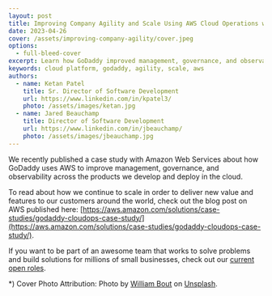 ```yaml
---
layout: post
title: Improving Company Agility and Scale Using AWS Cloud Operations with GoDaddy
date: 2023-04-26
cover: /assets/improving-company-agility/cover.jpeg
options:
  - full-bleed-cover
excerpt: Learn how GoDaddy improved management, governance, and observability across its platforms using AWS.
keywords: cloud platform, godaddy, agility, scale, aws
authors:
  - name: Ketan Patel
    title: Sr. Director of Software Development
    url: https://www.linkedin.com/in/kpatel3/
    photo: /assets/images/ketan.jpg
  - name: Jared Beauchamp
    title: Director of Software Development
    url: https://www.linkedin.com/in/jbeauchamp/
    photo: /assets/images/jbeauchamp.jpg
---
```


We recently published a case study with Amazon Web Services about how GoDaddy uses AWS to improve management, governance, and observability across the products we develop and deploy in the cloud.

To read about how we continue to scale in order to deliver new value and features to our customers around the world, check out the blog post on AWS published here: [https://aws.amazon.com/solutions/case-studies/godaddy-cloudops-case-study/](https://aws.amazon.com/solutions/case-studies/godaddy-cloudops-case-study/).

If you want to be part of an awesome team that works to solve problems and build solutions for millions of small businesses, check out our [current open roles](https://careers.godaddy.com/search-jobs).


*) Cover Photo Attribution: Photo by [William Bout](https://unsplash.com/@williambout) on [Unsplash](https://unsplash.com/photos/7cdFZmLlWOM).
